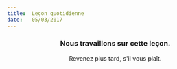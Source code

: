 ```yaml
---
title:  Leçon quotidienne
date:   05/03/2017
---
```


### <center>Nous travaillons sur cette leçon.</center>
<center>Revenez plus tard, s'il vous plaît.</center>